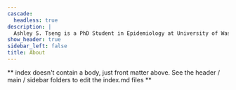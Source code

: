 ```yaml
---
cascade:
  headless: true
description: |
  Ashley S. Tseng is a PhD Student in Epidemiology at University of Washington
show_header: true
sidebar_left: false
title: About
---
```


** index doesn't contain a body, just front matter above.
See the header / main / sidebar folders to edit the index.md files **
